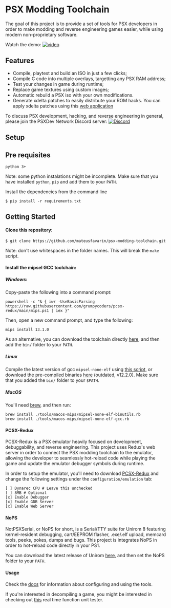 # PSX Modding Toolchain
The goal of this project is to provide a set of tools for PSX developers in order to make modding and reverse engineering games easier, while using modern non-proprietary software.

Watch the demo:
[![video](https://imgur.com/Mdqs9JH.jpg)](https://www.youtube.com/watch?v=-AE4QKrx5uY)

## Features
* Compile, playtest and build an ISO in just a few clicks;
* Compile C code into multiple overlays, targetting any PSX RAM address;
* Test your changes in game during runtime;
* Replace game textures using custom images;
* Automatic rebuild a PSX iso with your own modifications.
* Generate xdelta patches to easily distribute your ROM hacks. You can apply xdelta patches using this [web application](https://kotcrab.github.io/xdelta-wasm/)

To discuss PSX development, hacking, and reverse engineering in general, please join the PSXDev Network Discord server: [![Discord](https://img.shields.io/discord/642647820683444236)](https://discord.gg/QByKPpH)

## Setup

## Pre requisites
```
python 3+
```
Note: some python instalations might be incomplete. Make sure that you have installed `python`, `pip` and add them to your `PATH`.

Install the dependencies from the command line
```
$ pip install -r requirements.txt
```

## Getting Started
#### Clone this repository:
```
$ git clone https://github.com/mateusfavarin/psx-modding-toolchain.git
```
Note: don't use whitespaces in the folder names. This will break the `make` script.
#### Install the mipsel GCC toolchain:
##### Windows:
Copy-paste the following into a command prompt:
```
powershell -c "& { iwr -UseBasicParsing https://raw.githubusercontent.com/grumpycoders/pcsx-redux/main/mips.ps1 | iex }"
```
Then, open a new command prompt, and type the following:
```
mips install 13.1.0
```
As an alternative, you can download the toolchain directly [here](https://static.grumpycoder.net/pixel/mips/g++-mipsel-none-elf-13.1.0.zip), and then add the `bin/` folder to your `PATH`.

##### Linux
Compile the latest version of gcc `mipsel-none-elf` using [this script](https://github.com/grumpycoders/pcsx-redux/tree/main/tools/linux-mips), or download the pre-compiled binaries [here](https://drive.google.com/file/d/1VTCPRpriwPS5wkLVeDfx5dAXzUB1gAoa/view?usp=share_link) (outdated, v12.2.0). Make sure that you added the `bin/` folder to your `$PATH`.

##### MacOS
You'll need [brew](https://brew.sh/), and then run:
```
brew install ./tools/macos-mips/mipsel-none-elf-binutils.rb
brew install ./tools/macos-mips/mipsel-none-elf-gcc.rb
```

#### PCSX-Redux
PCSX-Redux is a PSX emulator heavily focused on development, debuggability, and reverse engineering. This project uses Redux's web server in order to connect the PSX modding toolchain to the emulator, allowing the developer to seamlessly hot-reload code while playing the game and update the emulator debugger symbols during runtime.

In order to setup the emulator, you'll need to download [PCSX-Redux](https://github.com/grumpycoders/pcsx-redux/#where) and change the following settings under the `configuration/emulation` tab:

```
[ ] Dynarec CPU # Leave this unchecked
[ ] 8MB # Optional
[x] Enable Debugger
[x] Enable GDB Server
[x] Enable Web Server
```

#### NoPS
NotPSXSerial, or NoPS for short, is a Serial/TTY suite for Unirom 8 featuring kernel-resident debugging, cart/EEPROM flasher, .exe/.elf upload, memcard tools, peeks, pokes, dumps and bugs. This project is integrates NoPS in order to hot-reload code directly in your PS1.

You can download the latest release of Unirom [here](https://github.com/JonathanDotCel/unirom8_bootdisc_and_firmware_for_ps1/releases), and then set the NoPS folder to your `PATH`.

#### Usage
Check the [docs](docs/) for information about configuring and using the tools.

If you're interested in decompiling a game, you might be interested in checking out [this](games/Example_CrashTeamRacing/mods/DecompUnitTester/README.md) real time function unit tester.
